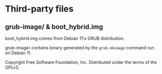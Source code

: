 # Third-party files

## grub-image/ & boot_hybrid.img

boot_hybrid.img comes from Debian 11's GRUB distribution.

grub-image/ contains binary generated by the `grub-mkimage` command run on
Debian 11.

Copyright Free Software Foundation, Inc. Distributed under the terms of the
GPLv3.
